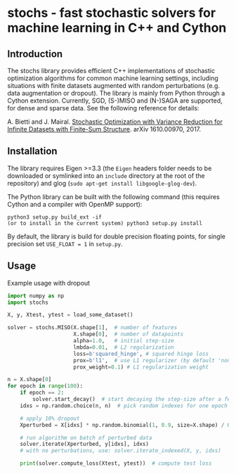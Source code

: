 # stochs - fast stochastic solvers for machine learning in C++ and Cython

## Introduction
The stochs library provides efficient C++ implementations of stochastic optimization algorithms for common machine learning settings,
including situations with finite datasets augmented with random perturbations (e.g. data augmentation or dropout).
The library is mainly from Python through a Cython extension.
Currently, SGD, (S-)MISO and (N-)SAGA are supported, for dense and sparse data. See the following reference for details:

A. Bietti and J. Mairal. [Stochastic Optimization with Variance Reduction for Infinite Datasets with Finite-Sum Structure](https://arxiv.org/abs/1610.00970). arXiv 1610.00970, 2017.

## Installation
The library requires Eigen >=3.3 (the `Eigen` headers folder needs to be downloaded or symlinked into an `include` directory at the root of the repository)
and glog (`sudo apt-get install libgoogle-glog-dev`).

The Python library can be built with the following command (this requires Cython and a compiler with OpenMP support):
```
python3 setup.py build_ext -if
(or to install in the current system) python3 setup.py install
```
By default, the library is build for double precision floating points, for single precision set `USE_FLOAT = 1` in `setup.py`.

## Usage
Example usage with dropout
```py
import numpy as np
import stochs

X, y, Xtest, ytest = load_some_dataset()

solver = stochs.MISO(X.shape[1],  # number of features
                     X.shape[0],  # number of datapoints
                     alpha=1.0,   # initial step-size
                     lmbda=0.01,  # L2 regularization
                     loss=b'squared_hinge', # squared hinge loss
                     prox=b'l1',  # use L1 regularizer (by default 'none')
                     prox_weight=0.1) # L1 regularization weight

n = X.shape[0]
for epoch in range(100):
    if epoch == 2:
        solver.start_decay()  # start decaying the step-size after a few epochs
    idxs = np.random.choice(n, n)  # pick random indexes for one epoch

    # apply 10% dropout
    Xperturbed = X[idxs] * np.random.binomial(1, 0.9, size=X.shape) / 0.9

    # run algorithm on batch of perturbed data
    solver.iterate(Xperturbed, y[idxs], idxs)
    # with no perturbations, use: solver.iterate_indexed(X, y, idxs)

    print(solver.compute_loss(Xtest, ytest))  # compute test loss
```
